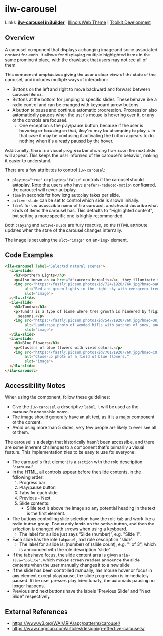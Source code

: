 # ilw-carousel

Links: **[ilw-carousel in Builder](https://builder3.toolkit.illinois.edu/component/ilw-carousel/index.html)** | 
[Illinois Web Theme](https://webtheme.illinois.edu/) | 
[Toolkit Development](https://github.com/web-illinois/toolkit-management)

## Overview

A carousel component that displays a changing image and some associated content for each. It allows for
displaying multiple highlighted items in the same prominent place, with the drawback that users may not
see all of them.

This component emphasizes giving the user a clear view of the state of the carousel, and includes multiple
ways of interaction:

- Buttons on the left and right to move backward and forward between carousel items.
- Buttons at the bottom for jumping to specific slides. These behave like a radio control and can be changed
  with keyboard arrow buttons.
- A button to pause and continue automatic progression. Progression also automatically pauses when the user's
  mouse is hovering over it, or any of the controls are focused.
  - One exception is the play/pause button, because if the user is hovering or focusing on that, they're may be
    attempting to play it. In that case it may be confusing if activating the button appears to do nothing when
    it's already paused by the hover.

Additionally, there is a visual progress bar showing how soon the next slide will appear. This keeps the user
informed of the carousel's behavior, making it easier to understand.

There are a few attributes to control `ilw-carousel`:

- `playing="true"` or `playing="false"` controls if the carousel should autoplay. Note that users who
  have `prefers-reduced-motion` configured, the carousel will never autoplay.
- `time` in seconds for how long autoplay takes per slide.
- `active-slide` can be set to control which slide is shown initially.
- `label` for the accessible name of the carousel, and should describe what kinds of items the carousel has.
  This defaults to "Highlighted content", but setting a more specific one is highly recommended.

Both `playing` and `active-slide` are fully reactive, so the HTML attribute updates when the state of the
carousel changes internally.

The image is set using the `slot="image"` on an `<img>` element.

## Code Examples

```html
<ilw-carousel label="Selected natural scenes">
  <ilw-slide>
    <h3>Northern Lights</h3>
    <p>Also known as <a href="#">aurora borealis</a>, they illuminate the sky.</p>
    <img src="https://fastly.picsum.photos/id/724/1920/768.jpg?hmac=oaOY1Ja3q32qdCoUGuVXUNvp6bQq3WSNi1Fbp6KbmAc"
         alt="Red and green lights in the night sky with evergreen trees in the foreground."
         slot="image">
  </ilw-slide>
  <ilw-slide>
    <h3>Tundra</h3>
    <p>Tundra is a type of biome where tree growth is hindered by frigid temperatures and short growing
      seasons.</p>
    <img src="https://fastly.picsum.photos/id/547/1920/768.jpg?hmac=QK_aYd-IVY12I8ZvvuSMbzgFNFxaXGLobEAeaPLTQEA"
         alt="Landscape photo of wooded hills with patches of snow, and mountains in the distance."
         slot="image">
  </ilw-slide>
  <ilw-slide>
    <h3>Blue Flowers</h3>
    <p>Clusters of blue flowers with vivid colors.</p>
    <img src="https://fastly.picsum.photos/id/701/1920/768.jpg?hmac=CO7UTJncYibcckG8WC6NI4QGf0ZRd7bXwmukliNyYDc"
         alt="Close-up photo of a field of blue flowers."
         slot="image">
  </ilw-slide>
</ilw-carousel>
```

## Accessibility Notes

When using the component, follow these guidelines:

- Give the `ilw-carousel` a descriptive `label`, it will be used as the carousel's accessible name.
- The image should generally have an alt text, as it is a major component of the content.
- Avoid using more than 5 slides, very few people are likely to ever see all of them.

The carousel is a design that historically hasn't been accessible, and there are some inherent challenges to
a component that's primarily a visual feature. This implementation tries to be easy to use for everyone:

- The carousel's first element is a `section` with the role description "carousel".
- In the HTML, all controls appear before the slide contents, in the following order:
  1. Progress bar
  2. Play/pause button
  3. Tabs for each slide
  4. Previous - Next
  5. Slide contents:
     - Slide text is above the image so any potential heading in the text is the first element.
- The buttons controlling slide selection have the role `tab` and work like a radio button group. Focus only lands
  on the active button, and then the selection is changed with arrows when using a keyboard.
  - The label for a slide just says "Slide (number)", e.g. "Slide 1".
- Each slide has the role `tabpanel`, and role description "slide".
  - The label for a slide is: (number) of (slide count), e.g. "1 of 3", which is announced
    with the role description "slide".
- If the tabs have focus, the slide content area is given `aria-live="polite"`, which makes screen readers announce the
  slide contents when the user manually changes it to a new slide. 
- If the slide has been controlled manually, has mouse hover or focus in any element except play/pause,
  the slide progression is immediately paused. If the user presses play intentionally, the automatic
  pausing no longer happens.
- Previous and next buttons have the labels "Previous Slide" and "Next Slide" respectively.

## External References

- https://www.w3.org/WAI/ARIA/apg/patterns/carousel/
- https://www.nngroup.com/articles/designing-effective-carousels/
